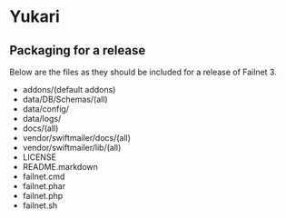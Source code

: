 # Yukari

## Packaging for a release

Below are the files as they should be included for a release of Failnet 3.

* addons/(default addons)
* data/DB/Schemas/(all)
* data/config/
* data/logs/
* docs/(all)
* vendor/swiftmailer/docs/(all)
* vendor/swiftmailer/lib/(all)
* LICENSE
* README.markdown
* failnet.cmd
* failnet.phar
* failnet.php
* failnet.sh
